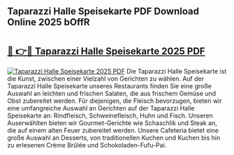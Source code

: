 ## Taparazzi Halle Speisekarte PDF Download Online 2025 bOffR

# <h2><a href="http://gcebud5.nevu.top/?p=Taparazzi+Halle+Speisekarte">🔗 👉🔴 Taparazzi Halle Speisekarte 2025 PDF</a></h2>

[![Taparazzi Halle Speisekarte 2025 PDF](https://i.imgur.com/dBaPXMq.png)](http://gcebud5.nevu.top/?p=Taparazzi+Halle+Speisekarte)
Die Taparazzi Halle Speisekarte ist die Kunst, zwischen einer Vielzahl von Gerichten zu wählen. Auf der Taparazzi Halle Speisekarte unseres Restaurants finden Sie eine große Auswahl an leichten und frischen Salaten, die aus frischem Gemüse und Obst zubereitet werden. Für diejenigen, die Fleisch bevorzugen, bieten wir eine umfangreiche Auswahl an Gerichten auf der Taparazzi Halle Speisekarte an: Rindfleisch, Schweinefleisch, Huhn und Fisch. Unseren Auserwählten bieten wir Gourmet-Gerichte wie Schaschlik und Steak an, die auf einem alten Feuer zubereitet werden. Unsere Cafeteria bietet eine große Auswahl an Desserts, von traditionellen Kuchen und Kuchen bis hin zu erlesenen Crème Brûlée und Schokoladen-Fufu-Pai.
